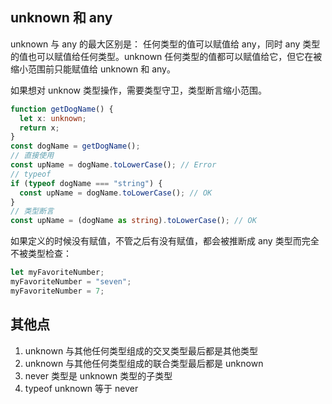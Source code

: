 ## unknown 和 any

unknown 与 any 的最大区别是： 任何类型的值可以赋值给 any，同时 any 类型的值也可以赋值给任何类型。unknown 任何类型的值都可以赋值给它，但它在被缩小范围前只能赋值给 unknown 和 any。

如果想对 unknow 类型操作，需要类型守卫，类型断言缩小范围。

```typescript
function getDogName() {
  let x: unknown;
  return x;
}
const dogName = getDogName();
// 直接使用
const upName = dogName.toLowerCase(); // Error
// typeof
if (typeof dogName === "string") {
  const upName = dogName.toLowerCase(); // OK
}
// 类型断言
const upName = (dogName as string).toLowerCase(); // OK
```

如果定义的时候没有赋值，不管之后有没有赋值，都会被推断成 any 类型而完全不被类型检查：

```typescript
let myFavoriteNumber;
myFavoriteNumber = "seven";
myFavoriteNumber = 7;
```

## 其他点

1. unknown 与其他任何类型组成的交叉类型最后都是其他类型
2. unknown 与其他任何类型组成的联合类型最后都是 unknown
3. never 类型是 unknown 类型的子类型
4. typeof unknown 等于 never
